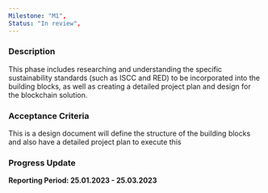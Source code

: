 ```yaml
---
Milestone: "M1",
Status: "In review",
---
```

<!--lang:en--> 
### Description

This phase includes researching and understanding the specific sustainability standards (such as ISCC and RED) to be incorporated into the building blocks, as well as creating a detailed project plan and design for the blockchain solution.

### Acceptance Criteria

This is a design document will define the structure of the building blocks and also have a detailed project plan to execute this

### Progress Update

**Reporting Period: 25.01.2023 - 25.03.2023**
